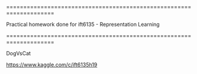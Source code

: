 ====================================================================

Practical homework done for ift6135 - Representation Learning

====================================================================

DogVsCat

https://www.kaggle.com/c/ift6135h19
